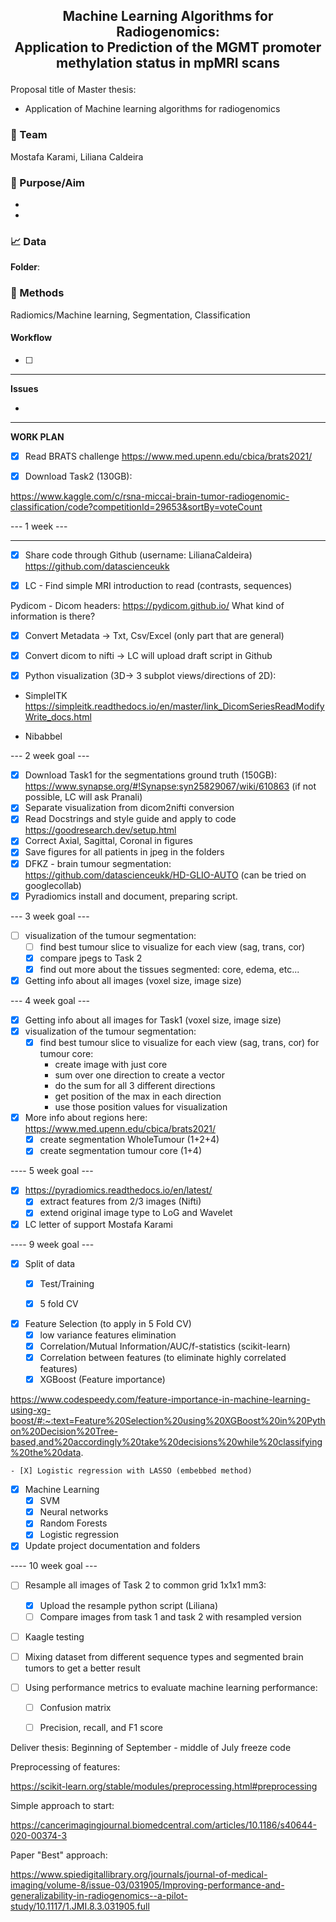 ## <center><p align = "center"> Machine Learning Algorithms for Radiogenomics: <br />  Application to Prediction of the MGMT promoter methylation status in mpMRI scans </p> </center>

Proposal title of Master thesis:
- Application of Machine learning algorithms for radiogenomics


### :busts_in_silhouette: Team

Mostafa Karami, Liliana Caldeira

### :rocket: Purpose/Aim
* 
*

### :chart_with_upwards_trend: Data

**Folder**: 

### :wrench: Methods
Radiomics/Machine learning, Segmentation, Classification

#### Workflow
- [ ] 

----

**Issues**

* 


----
**WORK PLAN**

- [x] Read BRATS challenge https://www.med.upenn.edu/cbica/brats2021/

- [x] Download Task2 (130GB):

https://www.kaggle.com/c/rsna-miccai-brain-tumor-radiogenomic-classification/code?competitionId=29653&sortBy=voteCount


--- 1 week ---

----


- [x] Share code through Github (username: LilianaCaldeira)
https://github.com/datascienceukk

- [x] LC - Find simple MRI introduction to read (contrasts, sequences)

Pydicom - Dicom headers:
https://pydicom.github.io/
What kind of information is there?

- [x] Convert Metadata -> Txt, Csv/Excel (only part that are general)

- [x] Convert dicom to nifti -> LC will upload draft script in Github


- [x] Python visualization (3D-> 
3 subplot views/directions of 2D):

- SimpleITK
https://simpleitk.readthedocs.io/en/master/link_DicomSeriesReadModifyWrite_docs.html

- Nibabbel

--- 2 week goal ---

- [x] Download Task1 for the segmentations ground truth (150GB):
https://www.synapse.org/#!Synapse:syn25829067/wiki/610863
(if not possible, LC will ask Pranali)
- [x] Separate visualization from dicom2nifti conversion
- [x] Read Docstrings and style guide and apply to code https://goodresearch.dev/setup.html
- [x] Correct Axial, Sagittal, Coronal in figures
- [x] Save figures for all patients in jpeg in the folders
- [x]  DFKZ - brain tumour segmentation:  
https://github.com/datascienceukk/HD-GLIO-AUTO (can be tried on googlecollab)
- [x] Pyradiomics install and document, preparing script.

--- 3 week goal ---

- [ ] visualization of the tumour segmentation:
    - [ ] find best tumour slice to visualize for each view (sag, trans, cor) 
    - [x] compare jpegs to Task 2
    - [x] find out more about the tissues segmented: core, edema, etc...
- [X] Getting info about all images (voxel size, image size)

--- 4 week goal ---

- [X] Getting info about all images for Task1 (voxel size, image size)
- [X] visualization of the tumour segmentation:
    - [X] find best tumour slice to visualize for each view (sag, trans, cor) for tumour core:
        *  create image with just core
        *  sum over one direction to create a vector
        *  do the sum for all 3 different directions
        *  get position of the max in each direction
        *  use those position values for visualization 
- [x] More info about regions here:
    https://www.med.upenn.edu/cbica/brats2021/
    - [X] create segmentation WholeTumour (1+2+4)
    - [X] create segmentation tumour core (1+4)
   
---- 5 week goal --- 

- [X] https://pyradiomics.readthedocs.io/en/latest/
    - [X]  extract features from 2/3 images (Nifti)
    - [x]  extend original image type to LoG and Wavelet 

- [X] LC letter of support Mostafa Karami

---- 9 week goal --- 

- [X] Split of data
    - [X] Test/Training
    - [X] 5 fold CV


- [X] Feature Selection (to apply in 5 Fold CV)
    - [X] low variance features elimination
    - [X] Correlation/Mutual Information/AUC/f-statistics (scikit-learn)
    - [X] Correlation between features (to eliminate highly correlated features)
    - [X] XGBoost (Feature importance)

https://www.codespeedy.com/feature-importance-in-machine-learning-using-xg-boost/#:~:text=Feature%20Selection%20using%20XGBoost%20in%20Python%20Decision%20Tree-based,and%20accordingly%20take%20decisions%20while%20classifying%20the%20data.

    - [X] Logistic regression with LASSO (embebbed method)

- [X] Machine Learning
    - [X] SVM
    - [X] Neural networks
    - [X] Random Forests  
    - [X] Logistic regression

- [X] Update project documentation and folders

---- 10 week goal --- 

- [ ] Resample all images of Task 2 to common grid 1x1x1 mm3:
    - [X]  Upload the resample python script (Liliana) 
    - [ ]  Compare images from task 1 and task 2 with resampled version

- [ ] Kaagle testing

- [ ] Mixing dataset from different sequence types and segmented brain tumors to get a better result

- [ ] Using performance metrics to evaluate machine learning performance:
    - [ ] Confusion matrix
    - [ ] Precision, recall, and F1 score



Deliver thesis: Beginning of September - middle of July freeze code 




Preprocessing of features:

https://scikit-learn.org/stable/modules/preprocessing.html#preprocessing

Simple approach to start:

https://cancerimagingjournal.biomedcentral.com/articles/10.1186/s40644-020-00374-3

Paper "Best" approach: 

https://www.spiedigitallibrary.org/journals/journal-of-medical-imaging/volume-8/issue-03/031905/Improving-performance-and-generalizability-in-radiogenomics--a-pilot-study/10.1117/1.JMI.8.3.031905.full
 

